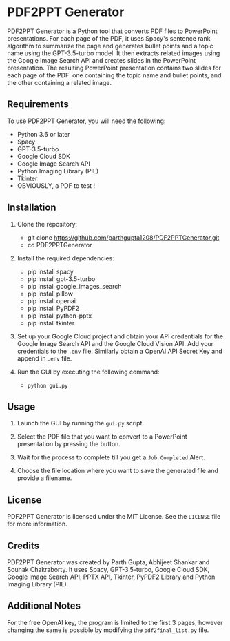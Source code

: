 # PDF2PPT Generator

PDF2PPT Generator is a Python tool that converts PDF files to PowerPoint presentations. For each page of the PDF, it uses Spacy's sentence rank algorithm to summarize the page and generates bullet points and a topic name using the GPT-3.5-turbo model. It then extracts related images using the Google Image Search API and creates slides in the PowerPoint presentation. The resulting PowerPoint presentation contains two slides for each page of the PDF: one containing the topic name and bullet points, and the other containing a related image.

## Requirements

To use PDF2PPT Generator, you will need the following:

- Python 3.6 or later
- Spacy
- GPT-3.5-turbo
- Google Cloud SDK
- Google Image Search API
- Python Imaging Library (PIL)
- Tkinter
- OBVIOUSLY, a PDF to test !

## Installation

1. Clone the repository:

   - git clone https://github.com/parthgupta1208/PDF2PPTGenerator.git
   - cd PDF2PPTGenerator

2. Install the required dependencies:

   - pip install spacy
   - pip install gpt-3.5-turbo
   - pip install google_images_search
   - pip install pillow
   - pip install openai
   - pip install PyPDF2
   - pip install python-pptx
   - pip install tkinter


3. Set up your Google Cloud project and obtain your API credentials for the Google Image Search API and the Google Cloud Vision API. Add your credentials to the `.env` file. Similarly obtain a OpenAI API Secret Key and append in `.env` file.

4. Run the GUI by executing the following command:

   - `python gui.py`

## Usage

1. Launch the GUI by running the `gui.py` script.

2. Select the PDF file that you want to convert to a PowerPoint presentation by pressing the button.

3. Wait for the process to complete till you get a `Job Completed` Alert.

4. Choose the file location where you want to save the generated file and provide a filename.

## License

PDF2PPT Generator is licensed under the MIT License. See the `LICENSE` file for more information.

## Credits

PDF2PPT Generator was created by Parth Gupta, Abhijeet Shankar and Sounak Chakraborty. It uses Spacy, GPT-3.5-turbo, Google Cloud SDK, Google Image Search API, PPTX API, Tkinter, PyPDF2 Library and Python Imaging Library (PIL).

## Additional Notes

For the free OpenAI key, the program is limited to the first 3 pages, however changing the same is possible by modifying the `pdf2final_list.py` file.
